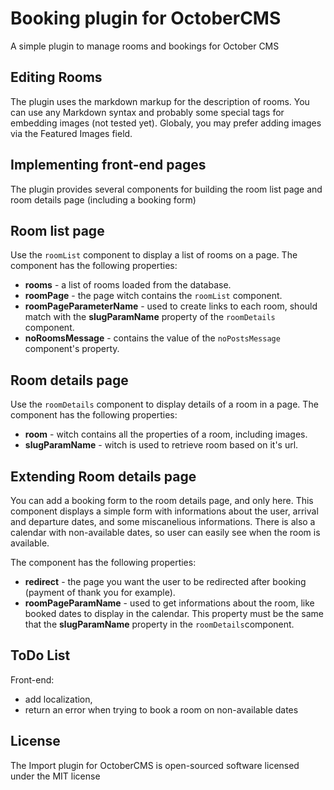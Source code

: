 # Booking plugin for OctoberCMS

A simple plugin to manage rooms and bookings for October CMS

## Editing Rooms

The plugin uses the markdown markup for the description of rooms. You can use any Markdown syntax and probably some special tags for embedding images (not tested yet). Globaly, you may prefer adding images via the Featured Images field.

## Implementing front-end pages

The plugin provides several components for building the room list page and room details page (including a booking form)

## Room list page

Use the `roomList` component to display a list of rooms on a page. The component has the following properties:

* **rooms** - a list of rooms loaded from the database.
* **roomPage** - the page witch contains the `roomList` component.
* **roomPageParameterName** - used to create links to each room, should match with the **slugParamName** property of the `roomDetails` component.
* **noRoomsMessage** - contains the value of the `noPostsMessage` component's property.

## Room details page

Use the `roomDetails` component to display details of a room in a page. The component has the following properties:

* **room** - witch contains all the properties of a room, including images.
* **slugParamName** - witch is used to retrieve room based on it's url.

## Extending Room details page

You can add a booking form to the room details page, and only here. This component displays a simple form with informations about the user, arrival and departure dates, and some miscanelious informations. There is also a calendar with non-available dates, so user can easily see when the room is available.

The component has the following properties:

* **redirect** - the page you want the user to be redirected after booking (payment of thank you for example).
* **roomPageParamName** - used to get informations about the room, like booked dates to display in the calendar. This property must be the same that the **slugParamName** property in the `roomDetails`component.

## ToDo List
Front-end:

* add localization,
* return an error when trying to book a room on non-available dates

## License

The Import plugin for OctoberCMS is open-sourced software licensed under the MIT license